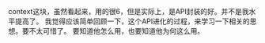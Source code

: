 context这块，虽然看起来，用的很6，但是实际上，是API封装的好。并不是我水平提高了。
我觉得应该简单回顾一下，这个API进化的过程，来学习一下相关的思想。要不太可惜了。
要知道他怎么用，也要知道他为何这么用。